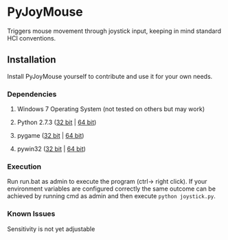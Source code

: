 # PyJoyMouse

Triggers mouse movement through joystick input, keeping in mind standard HCI conventions.

## Installation

Install PyJoyMouse yourself to contribute and use it for your own needs.

### Dependencies

1. Windows 7 Operating System (not tested on others but may work)

2. Python 2.7.3 ([32 bit](http://www.python.org/ftp/python/2.7.3/python-2.7.3.msi) | [64 bit](http://www.python.org/ftp/python/2.7.3/python-2.7.3.amd64.msi))

3. pygame ([32 bit](http://pygame.org/ftp/pygame-1.9.1.win32-py2.7.msi) | [64 bit](http://www.lfd.uci.edu/~gohlke/pythonlibs/#pygame))

4. pywin32 ([32 bit](http://iweb.dl.sourceforge.net/project/pywin32/pywin32/Build%20217/pywin32-217.win32-py2.7.exe) | [64 bit](http://iweb.dl.sourceforge.net/project/pywin32/pywin32/Build%20217/pywin32-217.win-amd64-py2.7.exe))

### Execution

Run run.bat as admin to execute the program (ctrl-> right click). If your environment variables are configured correctly the same outcome can be achieved by running cmd as admin and then execute `python joystick.py`.

### Known Issues

Sensitivity is not yet adjustable